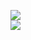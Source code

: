 [![](https://img.shields.io/badge/Made%20With-Github%20Spray-lightgrey.svg?style=for-the-badge&logo=github)](https://github.com/Annihil/github-spray#22354)  
[![](https://i.imgur.com/2DrTn0Z.gif)](https://github.com/Annihil/github-spray)